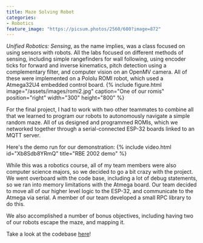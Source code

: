 ```yaml
---
title: Maze Solving Robot
categories:
- Robotics
feature_image: "https://picsum.photos/2560/600?image=872"
---
```


*Unified Robotics: Sensing*, as the name implies, was a class focused on using sensors with robots. All the labs focused on different methods of sensing, including simple rangefinders for wall following, using encoder ticks for forward and inverse kinematics, pitch detection using a complementary filter, and computer vision on an OpenMV camera. All of these were implemented on a Pololu ROMI robot, which used a Atmega32U4 embedded control board. 
{% include figure.html image="/assets/images/romi2.jpg" caption="One of our romis" position="right" width="300" height="800" %}


For the final project, I had to work with two other teammates to combine all that we learned to program our robots to autonomously navigate a simple random maze. All of us designed and programmed ROMIs, which we networked together through a serial-connected ESP-32 boards linked to an MQTT server. 

Here's the demo run for our demonstration:
{% include video.html id="Xb8Sdb8YRmQ" title="RBE 2002 demo" %}

While this was a robotics course, all of my team members were also computer science majors, so we decided to go a bit crazy with the project. We went overboard with the code base, including a lot of debug statements, so we ran into memory limitations with the Atmega board. Our team decided to move all of our higher level logic to the ESP-32, and communicate to the Atmega via serial. A member of our team developed a small RPC library to do this. 

We also accomplished a number of bonus objectives, including having two of our robots escape the maze, and mapping it.

Take a look at the codebase [here](/assets/code/final-project-team-12-final.zip)!